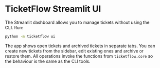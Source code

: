 # TicketFlow Streamlit UI

The Streamlit dashboard allows you to manage tickets without using the CLI. Run:

```bash
python -m ticketflow ui
```

The app shows open tickets and archived tickets in separate tabs. You can create
new tickets from the sidebar, edit existing ones and archive or restore them.
All operations invoke the functions from `ticketflow.core` so the behaviour is
the same as the CLI tools.
